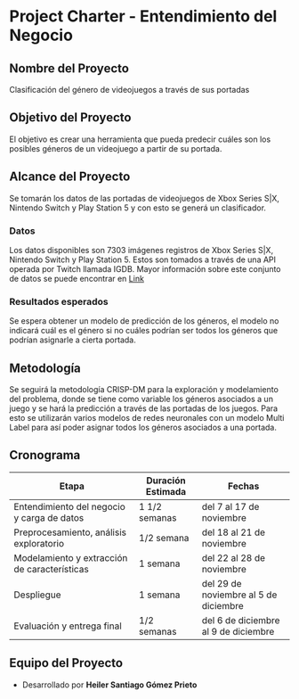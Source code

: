 # Project Charter - Entendimiento del Negocio

## Nombre del Proyecto

Clasificación del género de videojuegos a través de sus portadas

## Objetivo del Proyecto

El objetivo es crear una herramienta que pueda predecir cuáles son los posibles géneros de un videojuego a partir de su portada. 

## Alcance del Proyecto

Se tomarán los datos de las portadas de videojuegos de Xbox Series S|X, Nintendo Switch y Play Station 5 y con esto se generá un clasificador. 

### Datos
Los datos disponibles son 7303 imágenes registros de Xbox Series S|X, Nintendo Switch y Play Station 5. Estos son tomados a través de una API operada por Twitch llamada IGDB. Mayor información sobre este conjunto de datos se puede encontrar en [Link](https://api-docs.igdb.com/?python#authentication)

### Resultados esperados

Se espera obtener un modelo de predicción de los géneros, el modelo no indicará cuál es el género si no cuáles podrían ser todos los géneros que podrían asignarle a cierta portada. 

## Metodología

Se seguirá la metodología CRISP-DM para la exploración y modelamiento del problema, donde se tiene como variable los géneros asociados a un juego y se hará la predicción a través de las portadas de los juegos. Para esto se utilizarán varios modelos de redes neuronales con un modelo Multi Label para así poder asignar todos los géneros asociados a una portada. 

## Cronograma

| Etapa | Duración Estimada | Fechas |
|------|---------|-------|
| Entendimiento del negocio y carga de datos | 1 1/2 semanas | del 7 al 17 de noviembre |
| Preprocesamiento, análisis exploratorio | 1/2 semana | del 18 al 21 de noviembre |
| Modelamiento y extracción de características | 1 semana | del 22 al 28 de noviembre |
| Despliegue | 1 semana | del 29 de noviembre al 5 de diciembre |
| Evaluación y entrega final | 1/2 semanas | del 6 de diciembre al 9 de diciembre |

## Equipo del Proyecto

- Desarrollado por **Heiler Santiago Gómez Prieto**
